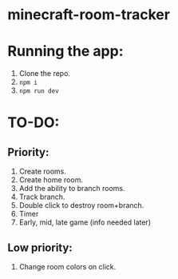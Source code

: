 # minecraft-room-tracker

# Running the app:

1. Clone the repo.
2. `npm i`
3. `npm run dev`

# TO-DO:

## Priority:
1. Create rooms.
2. Create home room.
3. Add the ability to branch rooms.
4. Track branch.
5. Double click to destroy room+branch.
6. Timer
7. Early, mid, late game (info needed later)

## Low priority:
1. Change room colors on click.
